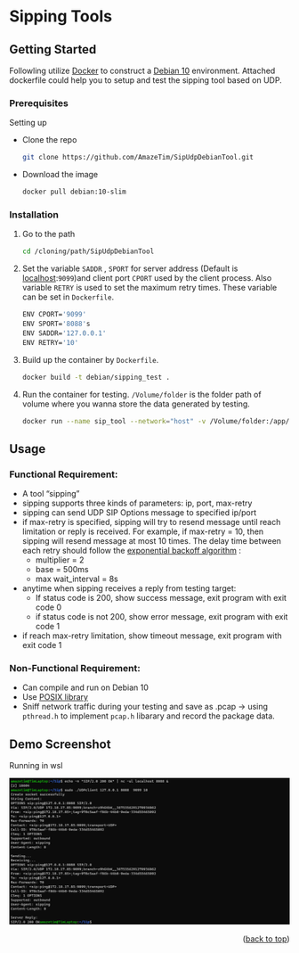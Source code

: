 <!-- GETTING STARTED -->
<a name="readme-top"></a>
# Sipping Tools
## Getting Started
Followling utilize [Docker](https://www.docker.com/) to construct a [Debian 10](https://www.debian.org/releases/index.zh-tw.html) environment. Attached dockerfile could help you to setup and test the sipping tool based on UDP.

### Prerequisites

Setting up
* Clone the repo
  ```sh
  git clone https://github.com/AmazeTim/SipUdpDebianTool.git
  ```
* Download the image
  ```sh
  docker pull debian:10-slim
  ```

### Installation

1. Go to the path
   ```sh
   cd /cloning/path/SipUdpDebianTool
   ```
2. Set the variable `SADDR` , `SPORT` for server address (Default is [localhost](127.0.0.1):`9099`)and client port `CPORT` used by the client process. Also variable `RETRY` is used to set the maximum retry times. These variable can be set in `Dockerfile`.

   ```sh
   ENV CPORT='9099'
   ENV SPORT='8088's
   ENV SADDR='127.0.0.1'
   ENV RETRY='10'
   ```
3. Build up the container by `Dockerfile`.
   ```sh
   docker build -t debian/sipping_test .
   ```
4. Run the container for testing. `/Volume/folder` is the folder path of volume where you wanna store the data generated by testing.
   ```sh
   docker run --name sip_tool --network="host" -v /Volume/folder:/app/data debian/sipping_test
   ```

<!-- USAGE EXAMPLES -->
## Usage
### Functional Requirement:
* A tool “sipping” 
* sipping supports three kinds of parameters: ip, port, max-retry 
* sipping can send UDP SIP Options message to specified ip/port 
* if max-retry is specified, sipping will try to resend message until reach limitation or reply is received. For example, if max-retry = 10, then sipping will resend message at most 10 times. The delay time between each retry should follow the [exponential backoff algorithm](https://www.baeldung.com/resilience4j-backoff-jitter) :
  * multiplier = 2
  * base = 500ms 
  * max wait_interval = 8s
* anytime when sipping receives a reply from testing target:
  * If status code is 200, show success message, exit program with exit code 0 
  * if status code is not 200, show error message, exit program with exit code 1
* if reach max-retry limitation, show timeout message, exit program with exit code 1
### Non-Functional Requirement:
* Can compile and run on Debian 10 
* Use [POSIX library](https://zh.wikipedia.org/zh-tw/C_POSIX_library) 
* Sniff network traffic during your testing and save as .pcap -> using  `pthread.h` to implement `pcap.h` libarary and record the package data.

## Demo Screenshot
Running in wsl

[![Watch the video][demo-screenshot]](https://drive.google.com/file/d/1vTnsgbAeUdW2jl84vxRAX9gY522NHw1z/view?usp=share_link)
<!--[ Screen Shot][demo-screenshot]-->
<p align="right">(<a href="#readme-top">back to top</a>)</p>

<!-- MARKDOWN LINKS & IMAGES -->
[demo-screenshot]: image/demo.png
